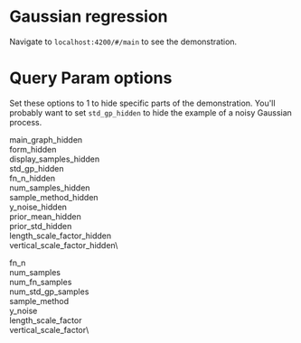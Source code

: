 # Gaussian regression
Navigate to `localhost:4200/#/main` to see the demonstration.

# Query Param options
Set these options to 1 to hide specific parts of the demonstration. You'll probably want to set `std_gp_hidden` to hide the example of a noisy Gaussian process.

main_graph_hidden\
form_hidden\
display_samples_hidden\
std_gp_hidden\
fn_n_hidden\
num_samples_hidden\
sample_method_hidden\
y_noise_hidden\
prior_mean_hidden\
prior_std_hidden\
length_scale_factor_hidden\
vertical_scale_factor_hidden\



fn_n\
num_samples\
num_fn_samples\
num_std_gp_samples\
sample_method\
y_noise\
length_scale_factor\
vertical_scale_factor\